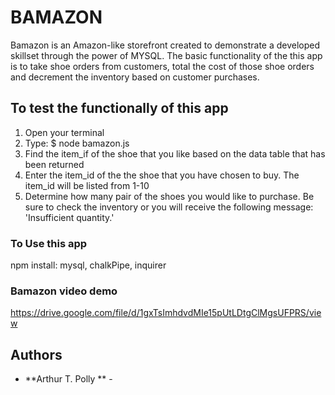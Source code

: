 # BAMAZON

Bamazon is an Amazon-like storefront created to demonstrate a developed skillset through the power of MYSQL. The basic functionality of the this app is to take shoe orders from customers, total the cost of those shoe orders and decrement the inventory based on customer purchases.

## To test the functionally of this app 
1. Open your terminal 
2. Type: $ node bamazon.js 
3. Find the item_if of the shoe that you like based on the data table that has been returned
4. Enter the item_id of the the shoe that you have chosen to buy. The item_id will be listed from 1-10
5. Determine how many pair of the shoes you would like to purchase. Be sure to check the inventory or you will receive the following message: 'Insufficient quantity.'


### To Use this app

npm install: mysql, chalkPipe, inquirer



### Bamazon video demo

https://drive.google.com/file/d/1gxTsImhdvdMIe15pUtLDtgClMgsUFPRS/view

## Authors

* **Arthur T. Polly ** - 

